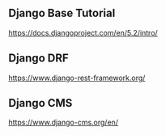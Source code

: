 Django Base Tutorial
---
https://docs.djangoproject.com/en/5.2/intro/

Django DRF
---
https://www.django-rest-framework.org/

Django CMS
---
https://www.django-cms.org/en/

